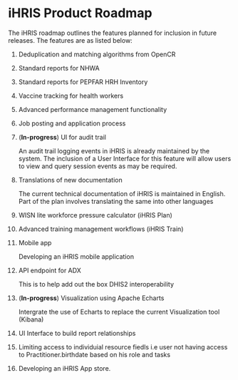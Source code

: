 # iHRIS Product Roadmap

The iHRIS roadmap outlines the features planned for inclusion in future releases. The features are as listed below:

1. Deduplication and matching algorithms from OpenCR

2. Standard reports for NHWA

3. Standard reports for PEPFAR HRH Inventory

4. Vaccine tracking for health workers

5. Advanced performance management functionality

6. Job posting and application process

7. (**In-progress**) UI for audit trail

    An audit trail logging events in iHRIS is already maintained by the system. The inclusion of a User Interface for this feature will allow users to view and query session events as may be required.

8. Translations of new documentation

    The current technical documentation of iHRIS is maintained in English. Part of the plan involves translating the same into other languages

9. WISN lite workforce pressure calculator (iHRIS Plan)

10. Advanced training management workflows (iHRIS Train)

11. Mobile app

    Developing an iHRIS mobile application

12. API endpoint for ADX 
    
    This is to help add out the box DHIS2 interoperability

13. (**In-progress**) Visualization using Apache Echarts

    Intergrate the use of Echarts to replace the current Visualization tool (Kibana)

14. UI Interface to build report relationships

15. Limiting access to individuial resource fiedls i.e user not having access to Practitioner.birthdate based on his role and tasks

16. Developing an iHRIS App store. 